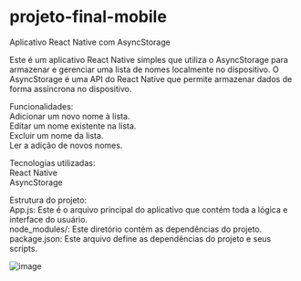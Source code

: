 # projeto-final-mobile

Aplicativo React Native com AsyncStorage <br /> 

Este é um aplicativo React Native simples que utiliza o AsyncStorage para armazenar e gerenciar uma lista de nomes localmente no dispositivo. O AsyncStorage é uma API do React Native que permite armazenar dados de forma assíncrona no dispositivo. <br />

Funcionalidades: <br />
Adicionar um novo nome à lista. <br />
Editar um nome existente na lista. <br />
Excluir um nome da lista. <br />
Ler a adição de novos nomes. <br />

Tecnologias utilizadas: <br />
React Native <br />
AsyncStorage <br />

Estrutura do projeto: <br /> 
App.js: Este é o arquivo principal do aplicativo que contém toda a lógica e interface do usuário. <br /> 
node_modules/: Este diretório contém as dependências do projeto. <br />
package.json: Este arquivo define as dependências do projeto e seus scripts. <br />

![image](https://github.com/kikechian12/projeto-final-mobile/assets/128321158/a49f5747-6272-4c9a-8e3c-8b2715f5c9c6)

